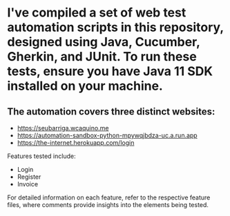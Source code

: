 # I've compiled a set of web test automation scripts in this repository, designed using Java, Cucumber, Gherkin, and JUnit. To run these tests, ensure you have Java 11 SDK installed on your machine.

## The automation covers three distinct websites:

- https://seubarriga.wcaquino.me
- https://automation-sandbox-python-mpywqjbdza-uc.a.run.app
- https://the-internet.herokuapp.com/login
  
Features tested include:

- Login
- Register
- Invoice
  
For detailed information on each feature, refer to the respective feature files, where comments provide insights into the elements being tested.


